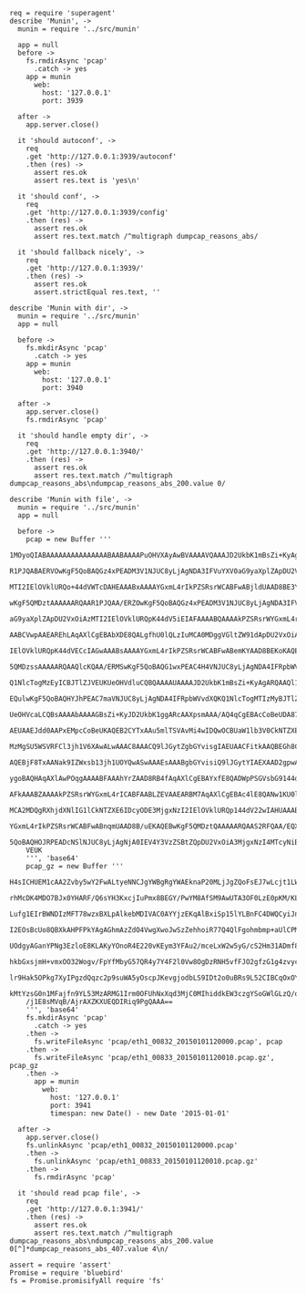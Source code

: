     req = require 'superagent'
    describe 'Munin', ->
      munin = require '../src/munin'

      app = null
      before ->
        fs.rmdirAsync 'pcap'
          .catch -> yes
        app = munin
          web:
            host: '127.0.0.1'
            port: 3939

      after ->
        app.server.close()

      it 'should autoconf', ->
        req
        .get 'http://127.0.0.1:3939/autoconf'
        .then (res) ->
          assert res.ok
          assert res.text is 'yes\n'

      it 'should conf', ->
        req
        .get 'http://127.0.0.1:3939/config'
        .then (res) ->
          assert res.ok
          assert res.text.match /^multigraph dumpcap_reasons_abs/

      it 'should fallback nicely', ->
        req
        .get 'http://127.0.0.1:3939/'
        .then (res) ->
          assert res.ok
          assert.strictEqual res.text, ''

    describe 'Munin with dir', ->
      munin = require '../src/munin'
      app = null

      before ->
        fs.mkdirAsync 'pcap'
          .catch -> yes
        app = munin
          web:
            host: '127.0.0.1'
            port: 3940

      after ->
        app.server.close()
        fs.rmdirAsync 'pcap'

      it 'should handle empty dir', ->
        req
        .get 'http://127.0.0.1:3940/'
        .then (res) ->
          assert res.ok
          assert res.text.match /^multigraph dumpcap_reasons_abs\ndumpcap_reasons_abs_200.value 0/

    describe 'Munin with file', ->
      munin = require '../src/munin'
      app = null

      before ->
        pcap = new Buffer '''
        1MOyoQIABAAAAAAAAAAAAAAABAABAAAAPuOHVXAyAwBVAAAAVQAAAJD2UkbK1mBsZi+KyAgARQAA
        R1PJQABAERVOwKgF5QoBAQGz4xPEADM3V1NJUC8yLjAgNDA3IFVuYXV0aG9yaXplZApDU2VxOiAz
        MTI2IElOVklURQo+44dVWTcDAHEAAABxAAAAYGxmL4rIkPZSRsrWCABFwABjldUAAD8BE3YKAQEB
        wKgF5QMDztAAAAAARQAAR1PJQAA/ERZOwKgF5QoBAQGz4xPEADM3V1NJUC8yLjAgNDA3IFVuYXV0
        aG9yaXplZApDU2VxOiAzMTI2IElOVklURQpK44dV5iEIAFAAAABQAAAAkPZSRsrWYGxmL4rICABF
        AABCVwpAAEAREhLAqAXlCgEBAbXDE8QALgfhU0lQLzIuMCA0MDggVGltZW91dApDU2VxOiAzMTIg
        IElOVklURQpK44dVECcIAGwAAABsAAAAYGxmL4rIkPZSRsrWCABFwABemKYAAD8BEKoKAQEBwKgF
        5QMDzssAAAAARQAAQlcKQAA/ERMSwKgF5QoBAQG1wxPEAC4H4VNJUC8yLjAgNDA4IFRpbWVvdXQK
        Q1NlcTogMzEyICBJTlZJVEUKUeOHVdluCQBQAAAAUAAAAJD2UkbK1mBsZi+KyAgARQAAQl13QABA
        EQulwKgF5QoBAQHYJhPEAC7maVNJUC8yLjAgNDA4IFRpbWVvdXQKQ1NlcTogMTIzMyBJTlZJVEUK
        UeOHVcaLCQBsAAAAbAAAAGBsZi+KyJD2UkbK1ggARcAAXpsmAAA/AQ4qCgEBAcCoBeUDA87LAAAA
        AEUAAEJdd0AAPxEMpcCoBeUKAQEB2CYTxAAu5mlTSVAvMi4wIDQwOCBUaW1lb3V0CkNTZXE6IDEy
        MzMgSU5WSVRFCl3jh1V6XAwALwAAAC8AAACQ9lJGytZgbGYvisgIAEUAACFitkAAQBEGh8CoBeUK
        AQEBjF8TxAANak9IZWxsb13jh1UOYQwASwAAAEsAAABgbGYvisiQ9lJGytYIAEXAAD2gpwAAPwEI
        ygoBAQHAqAXlAwPOqgAAAABFAAAhYrZAAD8RB4fAqAXlCgEBAYxfE8QADWpPSGVsbG9144dVnmcI
        AFkAAABZAAAAkPZSRsrWYGxmL4rICABFAABLZEVAAEARBM7AqAXlCgEBAc4lE8QANw1KU0lQLzIu
        MCA2MDQgRXhjdXNlIG1lCkNTZXE6IDcyODE3MjgxNzI2IElOVklURQp144dV22wIAHUAAAB1AAAA
        YGxmL4rIkPZSRsrWCABFwABnqmUAAD8B/uEKAQEBwKgF5QMDztQAAAAARQAAS2RFQAA/EQXOwKgF
        5QoBAQHOJRPEADcNSlNJUC8yLjAgNjA0IEV4Y3VzZSBtZQpDU2VxOiA3MjgxNzI4MTcyNiBJTlZJ
        VEUK
        ''', 'base64'
        pcap_gz = new Buffer '''
        H4sICHUEM1cAA2Zvby5wY2FwALtyeNNCJgYWBgRgYWAEknaP20MLjJgZQoFsEJ7wLcjt1LWEnDT9
        rhMcDK4MDO7BJx0YHARF/Q6sYH3KxcjIuPmx8BEGY/PwYM8AfSM9AwUTA3OF0LzE0pKM/KLMqtQU
        Lufg1EIrBWNDIzMFT78wzxBXLpAlkebMDIVAC0AYYjzEKqAlBxiSp15lYLBnFC4DWQCyiJn53AWQ
        I2EOsBcUo8QBXkAHPFPkYAgAGhmAzZdO4VwgXwoJwSzZehhoiR77Q4QlFgohmbmp+aUlCPMVkM0X
        UOdgyAGanYPNg3EzloE8KLAKyYOnoR4E220vKEym3YFAu2/mceLxW2w5yG/cS2Hm31ADmf8sE7f5
        hkbGxsjmH+vmxOO32Wogv/FpYfMbyG57QR4y7Y4F2l0Vw8OgDzRNH5vfFJO2gfzG1g4zvyceaD5v
        lr9Hak5OPkg7XyIPgzdQqzc2p9suWA5yOscpJKevgjodbLS9IDt2o0uBRs9L52CIBCqOxOYy7xRX
        kMtYzsG0n1MFajfn9YL53MzARMG1Irm0OFUhNxXqd3MjC0MIhiddkEW3czgYSoGWlGLzQ/qqVJAf
        /j1E8sMVqB/AjrAXZKXUEQDIRiq9PgQAAA==
        ''', 'base64'
        fs.mkdirAsync 'pcap'
          .catch -> yes
        .then ->
          fs.writeFileAsync 'pcap/eth1_00832_20150101120000.pcap', pcap
        .then ->
          fs.writeFileAsync 'pcap/eth1_00833_20150101120010.pcap.gz', pcap_gz
        .then ->
          app = munin
            web:
              host: '127.0.0.1'
              port: 3941
              timespan: new Date() - new Date '2015-01-01'

      after ->
        app.server.close()
        fs.unlinkAsync 'pcap/eth1_00832_20150101120000.pcap'
        .then ->
          fs.unlinkAsync 'pcap/eth1_00833_20150101120010.pcap.gz'
        .then ->
          fs.rmdirAsync 'pcap'

      it 'should read pcap file', ->
        req
        .get 'http://127.0.0.1:3941/'
        .then (res) ->
          assert res.ok
          assert res.text.match /^multigraph dumpcap_reasons_abs\ndumpcap_reasons_abs_200.value 0[^]*dumpcap_reasons_abs_407.value 4\n/

    assert = require 'assert'
    Promise = require 'bluebird'
    fs = Promise.promisifyAll require 'fs'
